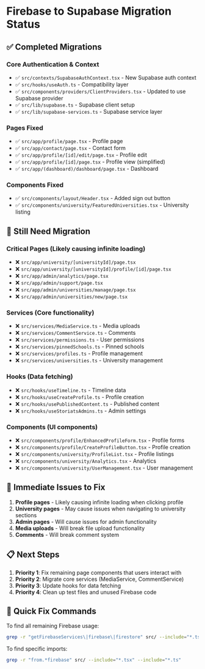 # Firebase to Supabase Migration Status

## ✅ Completed Migrations

### Core Authentication & Context
- ✅ `src/contexts/SupabaseAuthContext.tsx` - New Supabase auth context
- ✅ `src/hooks/useAuth.ts` - Compatibility layer
- ✅ `src/components/providers/ClientProviders.tsx` - Updated to use Supabase provider
- ✅ `src/lib/supabase.ts` - Supabase client setup
- ✅ `src/lib/supabase-services.ts` - Supabase service layer

### Pages Fixed
- ✅ `src/app/profile/page.tsx` - Profile page
- ✅ `src/app/contact/page.tsx` - Contact form
- ✅ `src/app/profile/[id]/edit/page.tsx` - Profile edit
- ✅ `src/app/profile/[id]/page.tsx` - Profile view (simplified)
- ✅ `src/app/(dashboard)/dashboard/page.tsx` - Dashboard

### Components Fixed
- ✅ `src/components/layout/Header.tsx` - Added sign out button
- ✅ `src/components/university/FeaturedUniversities.tsx` - University listing

## 🔄 Still Need Migration

### Critical Pages (Likely causing infinite loading)
- ❌ `src/app/university/[universityId]/page.tsx`
- ❌ `src/app/university/[universityId]/profile/[id]/page.tsx`
- ❌ `src/app/admin/analytics/page.tsx`
- ❌ `src/app/admin/support/page.tsx`
- ❌ `src/app/admin/universities/manage/page.tsx`
- ❌ `src/app/admin/universities/new/page.tsx`

### Services (Core functionality)
- ❌ `src/services/MediaService.ts` - Media uploads
- ❌ `src/services/CommentService.ts` - Comments
- ❌ `src/services/permissions.ts` - User permissions
- ❌ `src/services/pinnedSchools.ts` - Pinned schools
- ❌ `src/services/profiles.ts` - Profile management
- ❌ `src/services/universities.ts` - University management

### Hooks (Data fetching)
- ❌ `src/hooks/useTimeline.ts` - Timeline data
- ❌ `src/hooks/useCreateProfile.ts` - Profile creation
- ❌ `src/hooks/usePublishedContent.ts` - Published content
- ❌ `src/hooks/useStoriatsAdmins.ts` - Admin settings

### Components (UI components)
- ❌ `src/components/profile/EnhancedProfileForm.tsx` - Profile forms
- ❌ `src/components/profile/CreateProfileButton.tsx` - Profile creation
- ❌ `src/components/university/ProfileList.tsx` - Profile listings
- ❌ `src/components/university/Analytics.tsx` - Analytics
- ❌ `src/components/university/UserManagement.tsx` - User management

## 🚨 Immediate Issues to Fix

1. **Profile pages** - Likely causing infinite loading when clicking profile
2. **University pages** - May cause issues when navigating to university sections
3. **Admin pages** - Will cause issues for admin functionality
4. **Media uploads** - Will break file upload functionality
5. **Comments** - Will break comment system

## 📋 Next Steps

1. **Priority 1**: Fix remaining page components that users interact with
2. **Priority 2**: Migrate core services (MediaService, CommentService)
3. **Priority 3**: Update hooks for data fetching
4. **Priority 4**: Clean up test files and unused Firebase code

## 🔧 Quick Fix Commands

To find all remaining Firebase usage:
```bash
grep -r "getFirebaseServices\|firebase\|firestore" src/ --include="*.tsx" --include="*.ts"
```

To find specific imports:
```bash
grep -r "from.*firebase" src/ --include="*.tsx" --include="*.ts"
``` 
